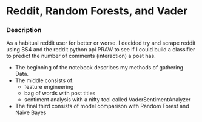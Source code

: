 # Reddit, Random Forests, and Vader

### Description

As a habitual reddit user for better or worse. I decided try and scrape reddit using BS4 and the reddit python api PRAW to see if I could build a classifier to predict the number of comments (interaction) a post has.

* The beginning of the notebook describes my methods of gathering Data. 
* The middle consists of:
	- feature engineering
	- bag of words with post titles
	- sentiment analysis with a nifty tool called VaderSentimentAnalyzer
* The final third consists of model comparison with Random Forest and Naive Bayes